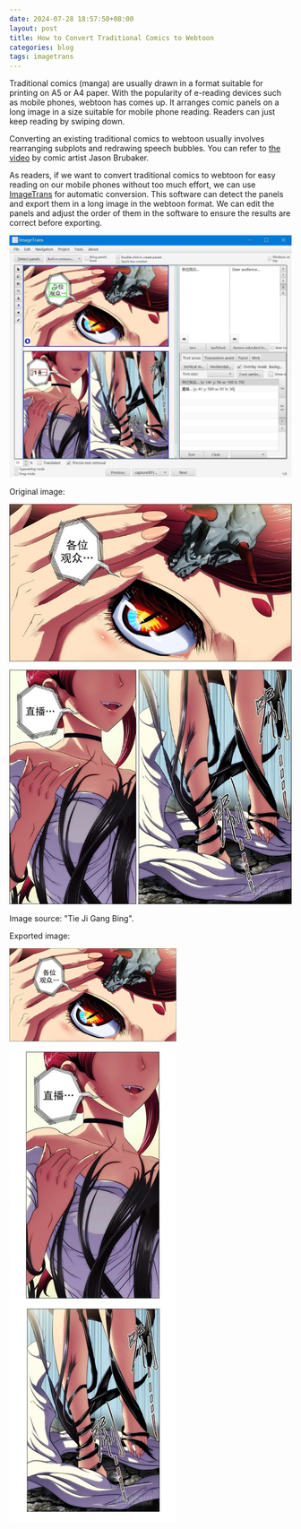 ```yaml
---
date: 2024-07-28 18:57:50+08:00
layout: post
title: How to Convert Traditional Comics to Webtoon
categories: blog
tags: imagetrans
---
```


Traditional comics (manga) are usually drawn in a format suitable for printing on A5 or A4 paper. With the popularity of e-reading devices such as mobile phones, webtoon has comes up. It arranges comic panels on a long image in a size suitable for mobile phone reading. Readers can just keep reading by swiping down.

Converting an existing traditional comics to webtoon usually involves rearranging subplots and redrawing speech bubbles. You can refer to [the video](https://www.youtube.com/watch?v=NN8brEkMRv4) by comic artist Jason Brubaker.

As readers, if we want to convert traditional comics to webtoon for easy reading on our mobile phones without too much effort, we can use [ImageTrans](/imagetrans/) for automatic conversion. This software can detect the panels and export them in a long image in the webtoon format. We can edit the panels and adjust the order of them in the software to ensure the results are correct before exporting.

![Panel detection](/album/panel-detection/imagetrans-panel-detection.jpg)

Original image:

![Original image](/album/panel-detection/original.jpg)

Image source: "Tie Ji Gang Bing".

Exported image:

![Exported image:](/album/panel-detection/converted.jpg)


